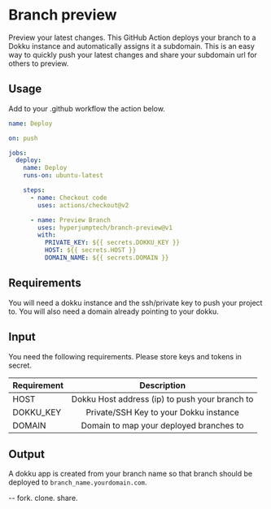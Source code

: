 # Branch preview

Preview your latest changes. This GitHub Action deploys your branch to a Dokku instance and automatically assigns it a subdomain. This is an easy way to quickly push your latest changes and share your subdomain url for others to preview.

## Usage

Add to your .github workflow the action below.

```yml
name: Deploy

on: push

jobs:
  deploy:
    name: Deploy
    runs-on: ubuntu-latest

    steps:
      - name: Checkout code
        uses: actions/checkout@v2

      - name: Preview Branch
        uses: hyperjumptech/branch-preview@v1
        with:
          PRIVATE_KEY: ${{ secrets.DOKKU_KEY }}
          HOST: ${{ secrets.HOST }}
          DOMAIN_NAME: ${{ secrets.DOMAIN }}
```

## Requirements

You will need a dokku instance and the ssh/private key to push your project to. You will also need a domain already pointing to your dokku.

## Input

You need the following requirements. Please store keys and tokens in secret.

| Requirement  |                 Description                              |
| :----------- | :------------------------------------------------------: |
| HOST         | Dokku Host address (ip) to push your branch to           |
| DOKKU_KEY    | Private/SSH Key to your Dokku instance                   |
| DOMAIN       | Domain to map your deployed branches to                  |

## Output

A dokku app is created from your branch name so that branch should be deployed to `branch_name.yourdomain.com`.  

--
fork. clone. share.
